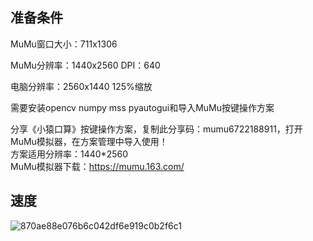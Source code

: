 <h2>准备条件</h2>

MuMu窗口大小：711x1306

MuMu分辨率：1440x2560 DPI：640

电脑分辨率：2560x1440 125%缩放

需要安装opencv numpy mss pyautogui和导入MuMu按键操作方案

分享《小猿口算》按键操作方案，复制此分享码：mumu6722188911，打开MuMu模拟器，在方案管理中导入使用！<br>方案适用分辨率：1440*2560<br>MuMu模拟器下载：https://mumu.163.com/

<h2>速度</h2>  

![870ae88e076b6c042df6e919c0b2f6c1](https://github.com/user-attachments/assets/da50adc8-242c-4db6-b13a-37670a3254c3)
